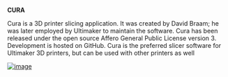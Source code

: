**CURA**

Cura is a 3D printer slicing application. It was created by David Braam; he was later employed by Ultimaker to maintain the software. Cura has been released under the open source Affero General Public License version 3. Development is hosted on GitHub. Cura is the preferred slicer software for Ultimaker 3D printers, but can be used with other printers as well

[![image](https://cdn2.iconfinder.com/data/icons/snipicons/5000/home-32.png)](https://arjunhari2704.github.io/)
